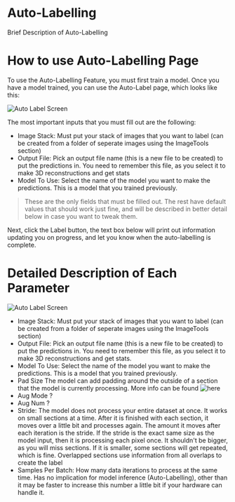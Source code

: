 # Auto-Labelling

Brief Description of Auto-Labelling

# How to use Auto-Labelling Page

To use the Auto-Labelling Feature, you must first train a model. Once you have a model trained, you can use the Auto-Label page, which looks like this:

![Auto Label Screen](https://github.com/ajbrookhouse/WSU_PlantBio_ML/blob/main/screenshots/predictScreenshot.png)

The most important inputs that you must fill out are the following:

- Image Stack: Must put your stack of images that you want to label (can be created from a folder of seperate images using the ImageTools section)
- Output File: Pick an output file name (this is a new file to be created) to put the predictions in. You need to remember this file, as you select it to make 3D reconstructions and get stats
- Model To Use: Select the name of the model you want to make the predictions. This is a model that you trained previously.

> These are the only fields that must be filled out. The rest have default values that should work just fine, and will be described in better detail below in case you want to tweak them.

Next, click the Label button, the text box below will print out information updating you on progress, and let you know when the auto-labelling is complete.

# Detailed Description of Each Parameter

![Auto Label Screen](https://github.com/ajbrookhouse/WSU_PlantBio_ML/blob/main/screenshots/predictScreenshot.png)

- Image Stack:        Must put your stack of images that you want to label (can be created from a folder of seperate images using the ImageTools section)
- Output File:        Pick an output file name (this is a new file to be created) to put the predictions in. You need to remember this file, as you select it to make 3D reconstructions and get stats.
- Model To Use:       Select the name of the model you want to make the predictions. This is a model that you trained previously.
- Pad Size            The model can add padding around the outside of a section that the model is currently processing. More info can be found ![here](https://deepai.org/machine-learning-glossary-and-terms/padding)
- Aug Mode            ?
- Aug Num             ?
- Stride:             The model does not process your entire dataset at once. It works on small sections at a time. After it is finished with each section, it moves over a little bit and processes again. The amount it moves after each iteration is the stride. If the stride is the exact same size as the model input, then it is processing each pixel once. It shouldn't be bigger, as you will miss sections. If it is smaller, some sections will get repeated, which is fine. Overlapped sections use information from all overlaps to create the label
- Samples Per Batch:  How many data iterations to process at the same time. Has no implication for model inference (Auto-Labelling), other than it may be faster to increase this number a little bit if your hardware can handle it.
